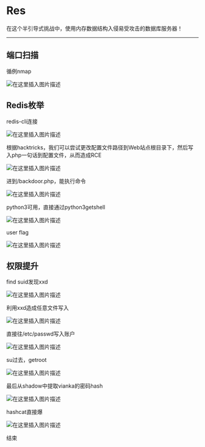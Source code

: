 # Res

在这个半引导式挑战中，使用内存数据结构入侵易受攻击的数据库服务器！

---

## 端口扫描

循例nmap

![在这里插入图片描述](https://img-blog.csdnimg.cn/1bcbfcbdccdd48c980b4431655701eec.png)

## Redis枚举

redis-cli连接

![在这里插入图片描述](https://img-blog.csdnimg.cn/118f726715d24824a1be72b59e96e2cc.png)

根据hacktricks，我们可以尝试更改配置文件路径到Web站点根目录下，然后写入php一句话到配置文件，从而造成RCE

![在这里插入图片描述](https://img-blog.csdnimg.cn/f784737c33574975a4becad09ad6287d.png)

进到/backdoor.php，能执行命令

![在这里插入图片描述](https://img-blog.csdnimg.cn/16f57be78a664672ab7397e9641edc95.png)

python3可用，直接通过python3getshell

![在这里插入图片描述](https://img-blog.csdnimg.cn/fcfeefa7cd344de5a811c2be53b1a69e.png)

user flag

![在这里插入图片描述](https://img-blog.csdnimg.cn/4729a49befec458d9ba04fab7e44d515.png)

## 权限提升

find suid发现xxd

![在这里插入图片描述](https://img-blog.csdnimg.cn/d1e1970205504abd91427c8366a740f3.png)

利用xxd造成任意文件写入

![在这里插入图片描述](https://img-blog.csdnimg.cn/19a6d9c97c274f5f91e7f0c9eeef11fb.png)

直接往/etc/passwd写入账户

![在这里插入图片描述](https://img-blog.csdnimg.cn/a271ff2ffe2b4e15b625caae7bb0c6a6.png)

su过去，getroot

![在这里插入图片描述](https://img-blog.csdnimg.cn/bdd7460f9b3a40409cab3994011321b5.png)

最后从shadow中提取vianka的密码hash

![在这里插入图片描述](https://img-blog.csdnimg.cn/10ccbbf418eb464eb66a72c2bc647865.png)

hashcat直接爆

![在这里插入图片描述](https://img-blog.csdnimg.cn/eeb2814c16a24d4f9da07dfa193a23f0.png)

结束
